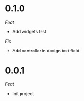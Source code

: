 # 0.1.0

_Feat_

- Add widgets test

_Fix_

- Add controller in design text field

# 0.0.1

_Feat_

- Init project